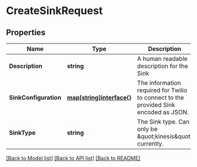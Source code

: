 # CreateSinkRequest

## Properties

Name | Type | Description | Notes
------------ | ------------- | ------------- | -------------
**Description** | **string** | A human readable description for the Sink | 
**SinkConfiguration** | [**map[string]interface{}**](.md) | The information required for Twilio to connect to the provided Sink encoded as JSON. | 
**SinkType** | **string** | The Sink type. Can only be \&quot;kinesis\&quot; currently. | 

[[Back to Model list]](../README.md#documentation-for-models) [[Back to API list]](../README.md#documentation-for-api-endpoints) [[Back to README]](../README.md)


